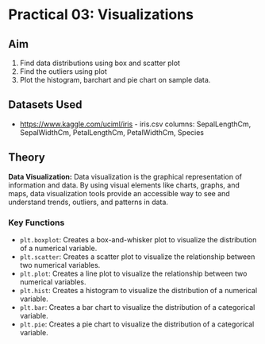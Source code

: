 # Practical 03: Visualizations

## Aim

1. Find data distributions using box and scatter plot
2. Find the outliers using plot
3. Plot the histogram, barchart and pie chart on sample data.

## Datasets Used

- <https://www.kaggle.com/uciml/iris> - iris.csv
    columns: SepalLengthCm, SepalWidthCm, PetalLengthCm, PetalWidthCm, Species

## Theory

**Data Visualization:** Data visualization is the graphical representation of information and data. By using visual elements like charts, graphs, and maps, data visualization tools provide an accessible way to see and understand trends, outliers, and patterns in data.

### Key Functions

- `plt.boxplot`: Creates a box-and-whisker plot to visualize the distribution of a numerical variable.
- `plt.scatter`: Creates a scatter plot to visualize the relationship between two numerical variables.
- `plt.plot`: Creates a line plot to visualize the relationship between two numerical variables.
- `plt.hist`: Creates a histogram to visualize the distribution of a numerical variable.
- `plt.bar`: Creates a bar chart to visualize the distribution of a categorical variable.
- `plt.pie`: Creates a pie chart to visualize the distribution of a categorical variable.
